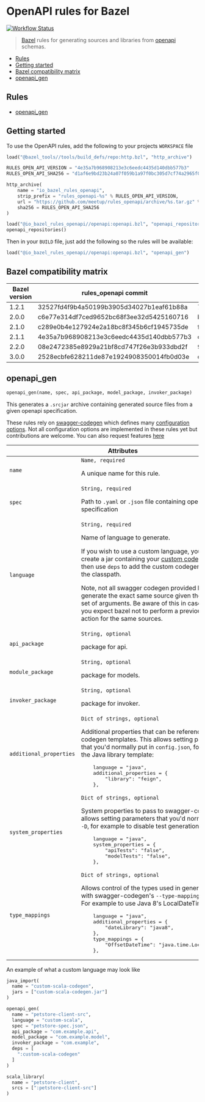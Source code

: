 # OpenAPI rules for Bazel <!-- omit in toc -->

[![Workflow Status](https://github.com/meetup/rules_openapi/workflows/Main/badge.svg)](https://github.com/meetup/rules_openapi/actions)

> [Bazel](https://bazel.build/) rules for generating sources and libraries from [openapi](https://www.openapis.org/) schemas.

- [Rules](#rules)
- [Getting started](#getting-started)
- [Bazel compatibility matrix](#bazel-compatibility-matrix)
- [openapi_gen](#openapi_gen)

## Rules

* [openapi_gen](#openapi_gen)

## Getting started

To use the OpenAPI rules, add the following to your projects `WORKSPACE` file

```python
load("@bazel_tools//tools/build_defs/repo:http.bzl", "http_archive")

RULES_OPEN_API_VERSION = "4e35a7b968908213e3c6eedc4435d140dbb577b3"
RULES_OPEN_API_SHA256 = "d1af6e9bd23b24a07f059b1a97f0bc305d7cf74a2965f06fc11c182d568a0e1c"

http_archive(
    name = "io_bazel_rules_openapi",
    strip_prefix = "rules_openapi-%s" % RULES_OPEN_API_VERSION,
    url = "https://github.com/meetup/rules_openapi/archive/%s.tar.gz" % RULES_OPEN_API_VERSION,
    sha256 = RULES_OPEN_API_SHA256
)

load("@io_bazel_rules_openapi//openapi:openapi.bzl", "openapi_repositories")
openapi_repositories()
```

Then in your `BUILD` file, just add the following so the rules will be available:

```python
load("@io_bazel_rules_openapi//openapi:openapi.bzl", "openapi_gen")
```

## Bazel compatibility matrix

| Bazel version | rules_openapi commit                     | sha256 hash                                                      |
| ------------- | ---------------------------------------- | ---------------------------------------------------------------- |
| 1.2.1         | 32527fd4f9b4a50199b3905d34027b1eaf61b88a | 700feae8dda1a6400672c77e0b2bc2d5db9a21b902c20b342d65bb314af953f3 |
| 2.0.0         | c6e77e314df7ced9652bc68f3ee32d5425160716 | ba55fbd75a50eb8e2fd08d4dc72a8f32858bc14db184677cee969453d72d7c67 |
| 2.1.0         | c289e0b4e127924e2a18bc8f345b6cf1945735de | f88a6627533d2974385b36ce1f3606795cd08070e28e5e44074ed2101afdd348 |
| 2.1.1         | 4e35a7b968908213e3c6eedc4435d140dbb577b3 | d1af6e9bd23b24a07f059b1a97f0bc305d7cf74a2965f06fc11c182d568a0e1c |
| 2.2.0         | 08e2472385e8929a21bf8cd747f26e3b933dbd2f | 9dfeeb8cef2347b5ba3d59b7948fd26518eefc537ca95d4846d6c124e38d294a |
| 3.0.0         | 2528ecbfe628211de87e1924908350014fb0d03e | d4c5b924f0a2a7d844650ff3b76c0475f370e5ceb5b1811665144102e7296383 |

## openapi_gen

```python
openapi_gen(name, spec, api_package, model_package, invoker_package)
```

This generates a `.srcjar` archive containing generated source files from a given openapi specification.

These rules rely on [swagger-codegen](https://github.com/swagger-api/swagger-codegen#swagger-code-generator) which defines many [configuration options](https://github.com/swagger-api/swagger-codegen#to-generate-a-sample-client-library). Not all configuration options
are implemented in these rules yet but contributions are welcome. You can also request features [here](https://github.com/meetup/rules_openapi/issues/new?title=I%20would%20like%20to%20see...)

<table class="table table-condensed table-bordered table-params">
  <colgroup>
    <col class="col-param" />
    <col class="param-description" />
  </colgroup>
  <thead>
    <tr>
      <th colspan="2">Attributes</th>
    </tr>
  </thead>
  <tbody>
    <tr>
      <td><code>name</code></td>
      <td>
        <code>Name, required</code>
        <p>A unique name for this rule.</p>
      </td>
    </tr>
    <tr>
      <td><code>spec</code></td>
      <td>
        <code>String, required</code>
        <p>
          Path to <code>.yaml</code> or <code>.json</code> file containing openapi specification
        </p>
      </td>
    </tr>
    <tr>
      <td><code>language</code></td>
      <td>
        <code>String, required</code>
        <p>Name of language to generate.</p>
        <p>If you wish to use a custom language, you'll need to create a jar containing your <a href="https://github.com/swagger-api/swagger-codegen#making-your-own-codegen-modules">custom codegen module</a>, then use <code>deps</code> to add the custom codegen module to the classpath.</p>
        <p>
          Note, not all swagger codegen provided languages generate the exact same source given the exact same set of arguments.
          Be aware of this in cases where you expect bazel not to perform a previous executed action for the same sources.
        </p>
      </td>
    </tr>
    <tr>
      <td><code>api_package</code></td>
      <td>
        <code>String, optional</code>
        <p>package for api.</p>
      </td>
    </tr>
    <tr>
      <td><code>module_package</code></td>
      <td>
        <code>String, optional</code>
        <p>package for models.</p>
      </td>
    </tr>
    <tr>
      <td><code>invoker_package</code></td>
      <td>
        <code>String, optional</code>
        <p>package for invoker.</p>
      </td>
    </tr>
    <tr>
      <td><code>additional_properties</code></td>
      <td>
        <code>Dict of strings, optional</code>
        <p>Additional properties that can be referenced by the codegen
        templates. This allows setting parameters that you'd normally put in
        <code>config.json</code>, for example the Java library template:</p>
        <pre>
    language = "java",
    additional_properties = {
        "library": "feign",
    },</pre>
      </td>
    </tr>
    <tr>
      <td><code>system_properties</code></td>
      <td>
        <code>Dict of strings, optional</code>
        <p>System properties to pass to swagger-codegen.  This allows setting parameters that you'd normally
        set with <code>-D</code>, for example to disable test generation:</p>
        <pre>
    language = "java",
    system_properties = {
        "apiTests": "false",
        "modelTests": "false",
    },</pre>
      </td>
    </tr>
    <tr>
      <td><code>type_mappings</code></td>
      <td>
        <code>Dict of strings, optional</code>
        <p>Allows control of the types used in generated code with
        swagger-codegen's <code>--type-mappings</code> parameter. For example to
        use Java 8's LocalDateTime class:</p>
        <pre>
    language = "java",
    additional_properties = {
        "dateLibrary": "java8",
    },
    type_mappings = {
        "OffsetDateTime": "java.time.LocalDateTime",
    },</pre>
      </td>
    </tr>
  </tbody>
</table>

An example of what a custom language may look like

```python
java_import(
  name = "custom-scala-codegen",
  jars = ["custom-scala-codegen.jar"]
)

openapi_gen(
  name = "petstore-client-src",
  language = "custom-scala",
  spec = "petstore-spec.json",
  api_package = "com.example.api",
  model_package = "com.example.model",
  invoker_package = "com.example",
  deps = [
    ":custom-scala-codegen"
  ]
)

scala_library(
  name = "petstore-client",
  srcs = [":petstore-client-src"]
)
```
